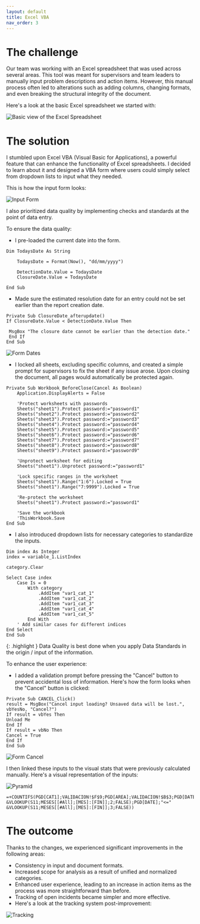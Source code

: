 ```yaml
---
layout: default
title: Excel VBA
nav_order: 3
---
```

# The challenge
Our team was working with an Excel spreadsheet that was used across several areas. This tool was meant for supervisors and team leaders to manually input problem descriptions and action items. However, this manual process often led to alterations such as adding columns, changing formats, and even breaking the structural integrity of the document.

Here's a look at the basic Excel spreadsheet we started with:

![Basic view of the Excel Spreadsheet](./assets/images/excel_vba_sheet.png)




# The solution
I stumbled upon Excel VBA (Visual Basic for Applications), a powerful feature that can enhance the functionality of Excel spreadsheets. I decided to learn about it and designed a VBA form where users could simply select from dropdown lists to input what they needed.

This is how the input form looks:

![Input Form](./assets/images/excel_vba_form.png)

I also prioritized data quality by implementing checks and standards at the point of data entry.

To ensure the data quality:

- I pre-loaded the current date into the form.

```vba
Dim TodaysDate As String
   
    TodaysDate = Format(Now(), "dd/mm/yyyy")
   
    DetectionDate.Value = TodaysDate
    ClosureDate.Value = TodaysDate

End Sub
```

- Made sure the estimated resolution date for an entry could not be set earlier than the report creation date.

```vba
Private Sub ClosureDate_afterupdate()
If ClosureDate.Value < DetectionDate.Value Then

 MsgBox "The closure date cannot be earlier than the detection date."
 End If
End Sub
```

![Form Dates](./assets/images/excel_vba_dates.png)

- I locked all sheets, excluding specific columns, and created a simple prompt for supervisors to fix the sheet if any issue arose. Upon closing the document, all pages would automatically be protected again.

```vba
Private Sub Workbook_BeforeClose(Cancel As Boolean)
    Application.DisplayAlerts = False

    'Protect worksheets with passwords
    Sheets("sheet1").Protect password:="password1"
    Sheets("sheet2").Protect password:="password2"
    Sheets("sheet3").Protect password:="password3"
    Sheets("sheet4").Protect password:="password4"
    Sheets("sheet5").Protect password:="password5"
    Sheets("sheet6").Protect password:="password6"
    Sheets("sheet7").Protect password:="password7"
    Sheets("sheet8").Protect password:="password8"
    Sheets("sheet9").Protect password:="password9"

    'Unprotect worksheet for editing
    Sheets("sheet1").Unprotect password:="password1"

    'Lock specific ranges in the worksheet
    Sheets("sheet1").Range("1:6").Locked = True
    Sheets("sheet1").Range("7:9999").Locked = True

    'Re-protect the worksheet
    Sheets("sheet1").Protect password:="password1"

    'Save the workbook
    'ThisWorkbook.Save
End Sub
```

- I also introduced dropdown lists for necessary categories to standardize the inputs.

```vba
Dim index As Integer
index = variable_1.ListIndex

category.Clear

Select Case index
    Case Is = 0
        With category
            .AddItem "var1_cat_1"
            .AddItem "var1_cat_2"
            .AddItem "var1_cat_3"
            .AddItem "var1_cat_4"
            .AddItem "var1_cat_5"
        End With
    ' Add similar cases for different indices
End Select
End Sub
```
{: .highlight }
Data Quality is best done when you apply Data Standards in the origin / input of the information. 

To enhance the user experience:

- I added a validation prompt before pressing the "Cancel" button to prevent accidental loss of information.
Here's how the form looks when the "Cancel" button is clicked:

```vba
Private Sub CANCEL_Click()
result = MsgBox("Cancel input loading? Unsaved data will be lost.", vbYesNo, "Cancel?")
If result = vbYes Then
Unload Me
End If
If result = vbNo Then
Cancel = True
End If
End Sub
```
![Form Cancel](./assets/images/excel_vba_cancel.png)

I then linked these inputs to the visual stats that were previously calculated manually.
Here's a visual representation of the inputs:

![Pyramid](./assets/images/excel_vba_pyramid.png)


```
=+COUNTIFS(PGD[CAT1];VALIDACION!$F$9;PGD[AREA];VALIDACION!$B$3;PGD[DATE];">=" &VLOOKUP(S11;MESES[[#All];[MES]:[FIN]];2;FALSE);PGD[DATE];"<=" &VLOOKUP(S11;MESES[[#All];[MES]:[FIN]];3;FALSE))
```

# The outcome
Thanks to the changes, we experienced significant improvements in the following areas:

- Consistency in input and document formats.
- Increased scope for analysis as a result of unified and normalized categories.
- Enhanced user experience, leading to an increase in action items as the process was more straightforward than before.
- Tracking of open incidents became simpler and more effective.
- Here's a look at the tracking system post-improvement:

![Tracking](./assets/images/excel_vba_open_actions.png)
